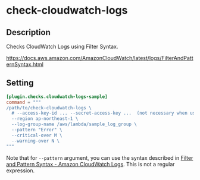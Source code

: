 # check-cloudwatch-logs

## Description

Checks CloudWatch Logs using Filter Syntax.

https://docs.aws.amazon.com/AmazonCloudWatch/latest/logs/FilterAndPatternSyntax.html

## Setting

```toml
[plugin.checks.cloudwatch-logs-sample]
command = """
/path/to/check-cloudwatch-logs \
  # --access-key-id ... --secret-access-key ...  (not necessary when using the instance profile) \
  --region ap-northeast-1 \
  --log-group-name /aws/lambda/sample_log_group \
  --pattern "Error" \
  --critical-over M \
  --warning-over N \
"""
```

Note that for `--pattern` argument, you can use the syntax described in [Filter and Pattern Syntax - Amazon CloudWatch Logs](https://docs.aws.amazon.com/AmazonCloudWatch/latest/logs/FilterAndPatternSyntax.html). This is not a regular expression.
